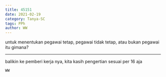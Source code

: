 ```yaml
---
title: 45151
date: 2021-02-19
category: Tanya-SC
tags: PPh
author: WW
---
```


untuk menentukan pegawai tetap, pegawai tidak tetap, atau bukan pegawai itu gimana?

---

balikin ke pemberi kerja nya, kita kasih pengertian sesuai per 16 aja

`WW`
